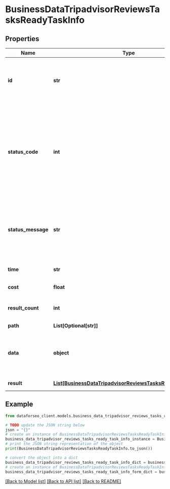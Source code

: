 # BusinessDataTripadvisorReviewsTasksReadyTaskInfo


## Properties

Name | Type | Description | Notes
------------ | ------------- | ------------- | -------------
**id** | **str** | task identifier unique task identifier in our system in the UUID format | [optional] 
**status_code** | **int** | status code of the task generated by DataForSEO, can be within the following range: 10000-60000 you can find the full list of the response codes here | [optional] 
**status_message** | **str** | informational message of the task you can find the full list of general informational messages here | [optional] 
**time** | **str** | execution time, seconds | [optional] 
**cost** | **float** | total tasks cost, USD | [optional] 
**result_count** | **int** | number of elements in the result array | [optional] 
**path** | **List[Optional[str]]** | URL path | [optional] 
**data** | **object** | contains the same parameters that you specified in the POST request | [optional] 
**result** | [**List[BusinessDataTripadvisorReviewsTasksReadyResultInfo]**](BusinessDataTripadvisorReviewsTasksReadyResultInfo.md) | array of results | [optional] 

## Example

```python
from dataforseo_client.models.business_data_tripadvisor_reviews_tasks_ready_task_info import BusinessDataTripadvisorReviewsTasksReadyTaskInfo

# TODO update the JSON string below
json = "{}"
# create an instance of BusinessDataTripadvisorReviewsTasksReadyTaskInfo from a JSON string
business_data_tripadvisor_reviews_tasks_ready_task_info_instance = BusinessDataTripadvisorReviewsTasksReadyTaskInfo.from_json(json)
# print the JSON string representation of the object
print(BusinessDataTripadvisorReviewsTasksReadyTaskInfo.to_json())

# convert the object into a dict
business_data_tripadvisor_reviews_tasks_ready_task_info_dict = business_data_tripadvisor_reviews_tasks_ready_task_info_instance.to_dict()
# create an instance of BusinessDataTripadvisorReviewsTasksReadyTaskInfo from a dict
business_data_tripadvisor_reviews_tasks_ready_task_info_form_dict = business_data_tripadvisor_reviews_tasks_ready_task_info.from_dict(business_data_tripadvisor_reviews_tasks_ready_task_info_dict)
```
[[Back to Model list]](../README.md#documentation-for-models) [[Back to API list]](../README.md#documentation-for-api-endpoints) [[Back to README]](../README.md)


